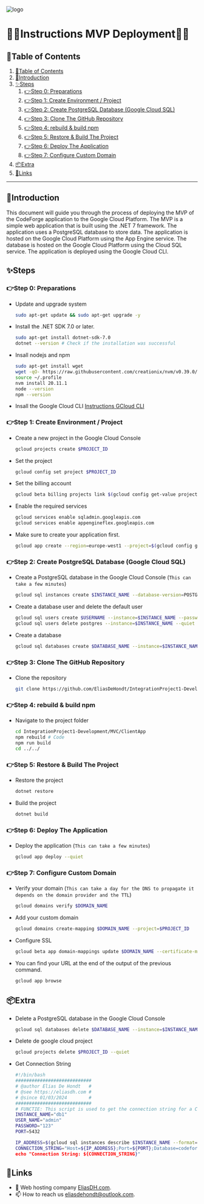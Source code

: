 ![logo](https://eliasdh.com/assets/media/images/logo-github.png)
# 💙🤍Instructions MVP Deployment🤍💙

## 📘Table of Contents

1. [📘Table of Contents](#📘table-of-contents)
2. [🖖Introduction](#🖖introduction)
3. [✨Steps](#✨steps)
    1. [👉Step 0: Preparations](#👉step-0-preparations)
    2. [👉Step 1: Create Environment / Project](#👉step-1-create-environment--project)
    3. [👉Step 2: Create PostgreSQL Database (Google Cloud SQL)](#👉step-2-create-postgresql-database-google-cloud-sql)
    4. [👉Step 3: Clone The GitHub Repository](#👉step-3-clone-the-github-repository)
    5. [👉Step 4: rebuild & build npm](#👉step-4-rebuild--build-npm)
    6. [👉Step 5: Restore & Build The Project](#👉step-5-restore--build-the-project)
    7. [👉Step 6: Deploy The Application](#👉step-6-deploy-the-application)
    8. [👉Step 7: Configure Custom Domain](#👉step-7-configure-custom-domain)
4. [📦Extra](#📦extra)
5. [🔗Links](#🔗links)

---

## 🖖Introduction

This document will guide you through the process of deploying the MVP of the CodeForge application to the Google Cloud Platform. The MVP is a simple web application that is built using the .NET 7 framework. The application uses a PostgreSQL database to store data. The application is hosted on the Google Cloud Platform using the App Engine service. The database is hosted on the Google Cloud Platform using the Cloud SQL service. The application is deployed using the Google Cloud CLI.

## ✨Steps

### 👉Step 0: Preparations

- Update and upgrade system
    ```bash	
    sudo apt-get update && sudo apt-get upgrade -y
    ```
- Install the .NET SDK 7.0 or later.
    ```bash
    sudo apt-get install dotnet-sdk-7.0
    dotnet --version # Check if the installation was successful
    ```
- Insall nodejs and npm
    ```bash	
    sudo apt-get install wget
    wget -qO- https://raw.githubusercontent.com/creationix/nvm/v0.39.0/install.sh | bash
    source ~/.profile
    nvm install 20.11.1
    node --version
    npm --version
    ```
- Insall the Google Cloud CLI [Instructions GCloud CLI](https://github.com/EliasDeHondt/IntegrationProject1-Deployment/blob/main/Documentation/Instructions-GCloud-CLI.md)

### 👉Step 1: Create Environment / Project

- Create a new project in the Google Cloud Console
    ```bash	
    gcloud projects create $PROJECT_ID
    ```
- Set the project
    ```bash
    gcloud config set project $PROJECT_ID
    ```
- Set the billing account
    ```bash
    gcloud beta billing projects link $(gcloud config get-value project) --billing-account=$(gcloud beta billing accounts list --format="value(ACCOUNT_ID)")
    ```
- Enable the required services
    ```bash	
    gcloud services enable sqladmin.googleapis.com
    gcloud services enable appengineflex.googleapis.com
    ```
- Make sure to create your application first.
    ```bash	
    gcloud app create --region=europe-west1 --project=$(gcloud config get-value project)
    ```

### 👉Step 2: Create PostgreSQL Database (Google Cloud SQL)

- Create a PostgreSQL database in the Google Cloud Console (`This can take a few minutes`)
    ```bash	
    gcloud sql instances create $INSTANCE_NAME --database-version=POSTGRES_15 --tier=db-f1-micro --region=europe-west1 --authorized-networks=0.0.0.0/0
    ```
- Create a database user and delete the default user
    ```bash
    gcloud sql users create $USERNAME --instance=$INSTANCE_NAME --password=$PASSWORD
    gcloud sql users delete postgres --instance=$INSTANCE_NAME --quiet
    ```
- Create a database
    ```bash
    gcloud sql databases create $DATABASE_NAME --instance=$INSTANCE_NAME
    ```

### 👉Step 3: Clone The GitHub Repository
- Clone the repository
    ```bash
    git clone https://github.com/EliasDeHondt/IntegrationProject1-Development.git
    ```

### 👉Step 4: rebuild & build npm

- Navigate to the project folder
    ```bash
    cd IntegrationProject1-Development/MVC/ClientApp
    npm rebuild # Code
    npm run build
    cd ../../
    ```

### 👉Step 5: Restore & Build The Project

- Restore the project
    ```bash
    dotnet restore
    ```
- Build the project
    ```bash
    dotnet build
    ```

### 👉Step 6: Deploy The Application

- Deploy the application (`This can take a few minutes`)
    ```bash
    gcloud app deploy --quiet
    ```

### 👉Step 7: Configure Custom Domain

- Verify your domain (`This can take a day for the DNS to propagate it depends on the domain provider and the TTL`)
    ```bash
    gcloud domains verify $DOMAIN_NAME
    ```
- Add your custom domain
    ```bash
    gcloud domains create-mapping $DOMAIN_NAME --project=$PROJECT_ID
    ```
- Configure SSL
    ```bash
    gcloud beta app domain-mappings update $DOMAIN_NAME --certificate-management=managed --project=$PROJECT_ID
    ```
- You can find your URL at the end of the output of the previous command.
    ```bash
    gcloud app browse
    ```

## 📦Extra

- Delete a PostgreSQL database in the Google Cloud Console
    ```bash	
    gcloud sql databases delete $DATABASE_NAME --instance=$INSTANCE_NAME --quiet
    ```
- Delete de google cloud project
    ```bash	
    gcloud projects delete $PROJECT_ID --quiet
    ```
- Get Connection String
    ```bash
    #!/bin/bash
    ############################
    # @author Elias De Hondt   #
    # @see https://eliasdh.com #
    # @since 01/03/2024        #
    ############################
    # FUNCTIE: This script is used to get the connection string for a Cloud SQL instance
    INSTANCE_NAME="db1"
    USER_NAME="admin"
    PASSWORD="123"
    PORT=5432

    IP_ADDRESS=$(gcloud sql instances describe $INSTANCE_NAME --format="value(ipAddresses[0].ipAddress)")
    CONNECTION_STRING="Host=${IP_ADDRESS};Port=${PORT};Database=codeforge;User Id=${USER_NAME};Password=${PASSW>
    echo "Connection String: ${CONNECTION_STRING}"
    ```

## 🔗Links
- 👯 Web hosting company [EliasDH.com](https://eliasdh.com).
- 📫 How to reach us eliasdehondt@outlook.com.
